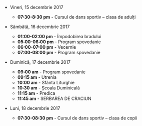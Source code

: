  
* <label>Vineri, 15 decembrie 2017</label>
  * **07:30-8:30 pm** - Cursul de dans sportiv – clasa de adulți

* <label>Sâmbătă, 16 decembrie 2017</label>
  * **01:00-02:00 pm** - Împodobirea bradului 
  * **05:00-06:00 pm** - Program spovedanie
  * **06:00-07:00 pm** - Vecernie
  * **07:00-08:00 pm** - Program spovedanie

* <label>Duminică, 17 decembrie 2017</label>
  * **09:00 am** - Program spovedanie
  * **09:15 am** - Utrenia
  * **10:00 am** - Sfânta Liturghie
  * **10:30 am** - Școala Duminicală
  * **11:15 am** - Predica 
  * **11:45 am** - SERBAREA DE CRACIUN

* <label>Luni, 18 decembrie 2017</label>
  * **07:30-08:30 pm** - Cursul de dans sportiv – clasa de copii 

